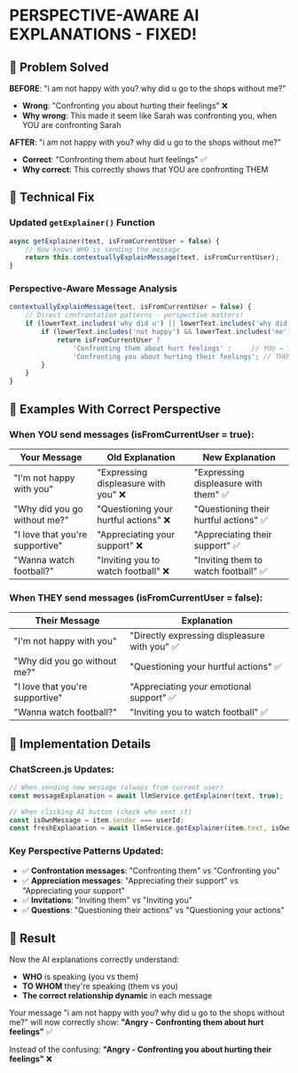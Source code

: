 # PERSPECTIVE-AWARE AI EXPLANATIONS - FIXED!

## 🎯 Problem Solved

**BEFORE**: "i am not happy with you? why did u go to the shops without me?"
- **Wrong**: "Confronting you about hurting their feelings" ❌
- **Why wrong**: This made it seem like Sarah was confronting you, when YOU are confronting Sarah

**AFTER**: "i am not happy with you? why did u go to the shops without me?"
- **Correct**: "Confronting them about hurt feelings" ✅
- **Why correct**: This correctly shows that YOU are confronting THEM

## 🔧 Technical Fix

### Updated `getExplainer()` Function
```javascript
async getExplainer(text, isFromCurrentUser = false) {
    // Now knows WHO is sending the message
    return this.contextuallyExplainMessage(text, isFromCurrentUser);
}
```

### Perspective-Aware Message Analysis
```javascript
contextuallyExplainMessage(text, isFromCurrentUser = false) {
    // Direct confrontation patterns - perspective matters!
    if (lowerText.includes('why did u') || lowerText.includes('why did you')) {
        if (lowerText.includes('not happy') && lowerText.includes('me')) {
            return isFromCurrentUser ?
                'Confronting them about hurt feelings' :     // YOU → THEM
                'Confronting you about hurting their feelings'; // THEM → YOU
        }
    }
}
```

## 📱 Examples With Correct Perspective

### When YOU send messages (isFromCurrentUser = true):
| Your Message | Old Explanation | New Explanation |
|-------------|----------------|----------------|
| "I'm not happy with you" | "Expressing displeasure with you" ❌ | "Expressing displeasure with them" ✅ |
| "Why did you go without me?" | "Questioning your hurtful actions" ❌ | "Questioning their hurtful actions" ✅ |
| "I love that you're supportive" | "Appreciating your support" ❌ | "Appreciating their support" ✅ |
| "Wanna watch football?" | "Inviting you to watch football" ❌ | "Inviting them to watch football" ✅ |

### When THEY send messages (isFromCurrentUser = false):
| Their Message | Explanation |
|---------------|-------------|
| "I'm not happy with you" | "Directly expressing displeasure with you" ✅ |
| "Why did you go without me?" | "Questioning your hurtful actions" ✅ |
| "I love that you're supportive" | "Appreciating your emotional support" ✅ |
| "Wanna watch football?" | "Inviting you to watch football" ✅ |

## 🔄 Implementation Details

### ChatScreen.js Updates:
```javascript
// When sending new message (always from current user)
const messageExplanation = await llmService.getExplainer(text, true);

// When clicking AI button (check who sent it)
const isOwnMessage = item.sender === userId;
const freshExplanation = await llmService.getExplainer(item.text, isOwnMessage);
```

### Key Perspective Patterns Updated:
- ✅ **Confrontation messages**: "Confronting them" vs "Confronting you"
- ✅ **Appreciation messages**: "Appreciating their support" vs "Appreciating your support"
- ✅ **Invitations**: "Inviting them" vs "Inviting you"
- ✅ **Questions**: "Questioning their actions" vs "Questioning your actions"

## 🎉 Result

Now the AI explanations correctly understand:
- **WHO** is speaking (you vs them)
- **TO WHOM** they're speaking (them vs you)
- **The correct relationship dynamic** in each message

Your message "i am not happy with you? why did u go to the shops without me?" will now correctly show:
**"Angry - Confronting them about hurt feelings"** ✅

Instead of the confusing:
**"Angry - Confronting you about hurting their feelings"** ❌
